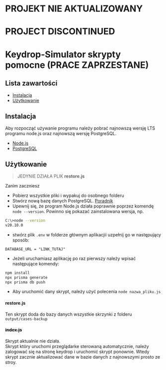 # PROJEKT NIE AKTUALIZOWANY
# PROJECT DISCONTINUED

# Keydrop-Simulator skrypty pomocne (PRACE ZAPRZESTANE)
## Lista zawartości
 - [Instalacja](#instalacja)
 - [Użytkowanie](#użytkowanie)
## Instalacja
Aby rozpocząć używanie programu należy pobrać najnowszą wersję LTS programu node.js oraz najnowszą wersję PostgreSQL.
- [Node.js](https://nodejs.org/en)
- [PostgreSQL](https://www.postgresql.org/)
## Użytkowanie
> JEDYNIE DZIAŁA PLIK **restore.js**

Zanim zaczniesz
- Pobierz wszystkie pliki i wypakuj do osobnego folderu
- Stwórz nową bazę danych PostgreSQL. [Poradnik](https://www.youtube.com/watch?v=Fb2UHQJMsYQ)
- Upewnij się, że program Node.js działa poprawnie poprzez komendę ``node --version``. Powinno się pokazać zainstalowana wersja, np.
```bash
C:\>node --version
v20.10.0
```
- stwórz plik ``.env`` w folderze głównym aplikacjii uzpełnij go w następujący sposób:
```.env
DATABASE_URL = "LINK_TUTAJ"
```
- Jeżeli uruchamiasz aplikację po raz pierwszy należy wpisać następujące komendy:
```bash
npm install
npx prisma generate
npx prisma db push
```
- Aby uruchomić dany skrypt, należy użyć polecenia ``node nazwa_pliku.js``


#### **restore.js**
Ten skrypt doda do bazy danych wszystkie skrzynki z folderu ``output/cases-backup``

#### **~~index.js~~**
Skrypt aktualnie nie działa.\
Skrypt który uruchomi przeglądarke sterowaną automatycznie, należy zalogować się na stronę keydrop i uruchomić skrypt ponownie. Wtedy skrypt zacznie aktualizować dane w bazie danych z najnowszymi prosto ze stroy.

